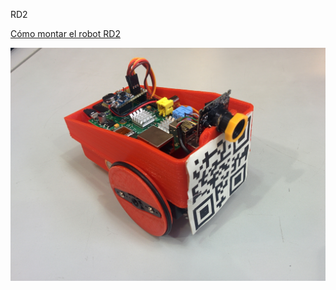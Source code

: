 RD2

[Cómo montar el robot RD2](https://github.com/asrob-uc3m/robotDevastation-user-manual/blob/master/es/robots/rd2.md)

![RD2 robot](rd2.jpg)
